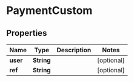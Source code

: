 

# PaymentCustom


## Properties

| Name | Type | Description | Notes |
|------------ | ------------- | ------------- | -------------|
|**user** | **String** |  |  [optional] |
|**ref** | **String** |  |  [optional] |




